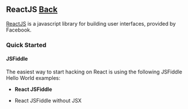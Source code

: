 ## ReactJS [Back](./../JavaScript.md)

[ReactJS](https://facebook.github.io/react/) is a javascript library for building user interfaces, provided by Facebook.

### Quick Started

#### JSFiddle

The easiest way to start hacking on React is using the following JSFiddle Hello World examples:

-  **React JSFiddle**


-  React JSFiddle without JSX